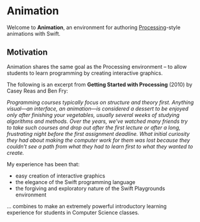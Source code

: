 # Animation

Welcome to **Animation**, an environment for authoring [Processing](https://processing.org)-style animations with Swift.

## Motivation

Animation shares the same goal as the Processing environment – to allow students to learn programming by creating interactive graphics.

The following is an excerpt from **Getting Started with Processing** (2010) by Casey Reas and Ben Fry:

*Programming courses typically focus on structure and theory first. Anything visual—an interface, an animation—is considered a dessert to be enjoyed only after finishing your vegetables, usually several weeks of studying algorithms and methods. Over the years, we’ve watched many friends try to take such courses and drop out after the first lecture or after a long, frustrating night before the first assignment deadline. What initial curiosity they had about making the computer work for them was lost because they couldn’t see a path from what they had to learn first to what they wanted to create.*

My experience has been that:

* easy creation of interactive graphics
* the elegance of the Swift programming language
* the forgiving and exploratory nature of the Swift Playgrounds environment

... combines to make an extremely powerful introductory learning experience for students in Computer Science classes.
